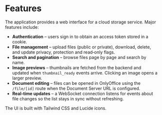 # Features

The application provides a web interface for a cloud storage service. Major features include:

- **Authentication** – users sign in to obtain an access token stored in a cookie.
- **File management** – upload files (public or private), download, delete, and update privacy, protection and read‑only flags.
- **Search and pagination** – browse files page by page and search by name.
- **Image previews** – thumbnails are fetched from the backend and updated when `thumbnail_ready` events arrive. Clicking an image opens a larger preview.
- **Document editing** – files can be opened in OnlyOffice using the `/file/[id]` route when the Document Server URL is configured.
- **Real‑time updates** – a WebSocket connection listens for events about file changes so the list stays in sync without refreshing.

The UI is built with Tailwind CSS and Lucide icons.
